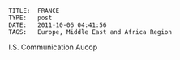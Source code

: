     
    TITLE: 	FRANCE	
    TYPE: 	post	
    DATE: 	2011-10-06 04:41:56	
    TAGS: 	Europe, Middle East and Africa Region	




I.S. Communication Aucop



